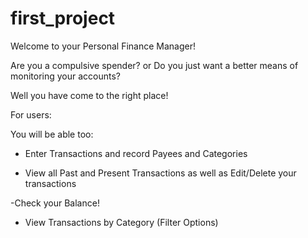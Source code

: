 # first_project

Welcome to your Personal Finance Manager!

Are you a compulsive spender?
or
Do you just want a better means of monitoring your accounts?

Well you have come to the right place!


For users:

You will be able too:

- Enter Transactions and record Payees and Categories

- View all Past and Present Transactions as well as Edit/Delete your transactions

-Check your Balance!

- View Transactions by Category (Filter Options) 
              
              
